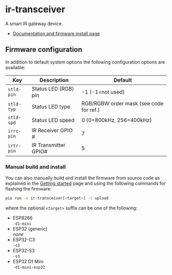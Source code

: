 # ir-transceiver

A smart IR gateway device.

- [Documentation and firmware install page](https://homegenie.it/mini/1.2/examples/ir-rf-gateway/)


## Firmware configuration

In addition to default system options the following configuration options are available:

| Key        | Description          | Default                                 |
|------------|----------------------|-----------------------------------------|
| `stld-pin` | Status LED (RGB) pin | -1 (-1=not used)                        |
| `stld-typ` | Status LED type      | RGB/RGBW order mask (see code for ref.) |
| `stld-spd` | Status LED speed     | 0 (0=800kHz, 256=400kHz)                |
| `irrc-pin` | IR Receiver GPIO #   | 7                                       |
| `irtr-pin` | IR Transmitter GPIO# | 5                                       |


### Manual build and install

You can also manually build and install the firmware from source code
as explained in the [Getting started](../../getting-started#custom-firmware) page
and using the following commands for flashing the firmware:

```bash
pio run -e ir-transceiver[<target>] -t upload
```

where the optional `<target>` suffix can be one of the following:
- ESP8266  
  `-d1-mini`
- ESP32 (generic)  
  *none*
- ESP32-C3  
  `-c3`
- ESP32-S3  
  `-s3`
- ESP32 D1 Mini    
  `-d1-mini-esp32`
